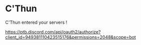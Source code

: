 # C'Thun

C'Thun entered your servers !

https://ptb.discord.com/api/oauth2/authorize?client_id=949381110423515176&permissions=2048&scope=bot

